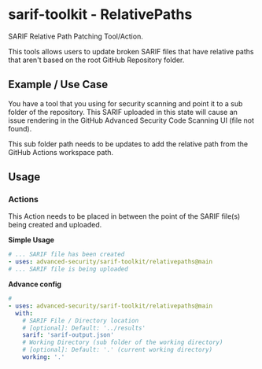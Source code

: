 # sarif-toolkit - RelativePaths

SARIF Relative Path Patching Tool/Action.

This tools allows users to update broken SARIF files that have relative paths that aren't based on the root GitHub Repository folder.

## Example / Use Case

You have a tool that you using for security scanning and point it to a sub folder of the repository.
This SARIF uploaded in this state will cause an issue rendering in the GitHub Advanced Security Code Scanning UI (file not found).

This sub folder path needs to be updates to add the relative path from the GitHub Actions workspace path.


## Usage

### Actions

This Action needs to be placed in between the point of the SARIF file(s) being created and uploaded.


**Simple Usage**

```yaml
# ... SARIF file has been created
- uses: advanced-security/sarif-toolkit/relativepaths@main
# ... SARIF file is being uploaded
```

**Advance config**

```yaml
# 
- uses: advanced-security/sarif-toolkit/relativepaths@main
  with:
    # SARIF File / Directory location
    # [optional]: Default: '../results'
    sarif: 'sarif-output.json'
    # Working Directory (sub folder of the working directory)
    # [optional]: Default: '.' (current working directory)
    working: '.'
```
